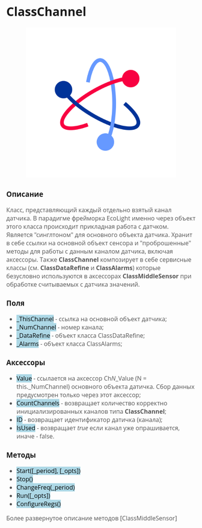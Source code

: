 <div style = "font-family: 'Open Sans', sans-serif; font-size: 16px">

# ClassChannel
<div style = "color: #555">
    <p align="center">
    <img src="./res/logo.png" width="400" title="hover text">
    </p>
</div>

### Описание
<div style = "color: #555">

Класс, представляющий каждый отдельно взятый канал датчика. В парадигме фрейморка EcoLight именно через объект этого класса происходит прикладная работа с датчком. Является "синглтоном" для основного объекта датчика. Хранит в себе ссылки на основной объект сенсора и "проброшенные" методы для работы с данным каналом датчика, включая аксессоры. 
Также **ClassChannel** композирует в себе сервисные классы (см. **ClassDataRefine** и **ClassAlarms**) которые безусловно используются в аксессорах **ClassMiddleSensor** при обработке считываемых с датчика значений.
</div>

### Поля
<div style = "color: #555">

- <mark style="background-color: lightblue">_ThisChannel</mark> - ссылка на основной объект датчика;
- <mark style="background-color: lightblue">_NumChannel</mark> - номер канала;
- <mark style="background-color: lightblue">_DataRefine</mark> - объект класса ClassDataRefine;
- <mark style="background-color: lightblue">_Alarms</mark> - объект класса ClassAlarms;
</div>

### Аксессоры
<div style = "color: #555">

- <mark style="background-color: lightblue">Value</mark> - ссылается на аксессор Ch*N*_Value (N = this._NumChannel) основного объекта датичка. Сбор данных предусмотрен только через этот аксессор; 
- <mark style="background-color: lightblue">CountChannels</mark> - возвращает количество корректно инициализированных каналов типа **ClassChannel**;
- <mark style="background-color: lightblue">ID</mark> - возвращает идентификатор датичка (канала);
- <mark style="background-color: lightblue">IsUsed</mark> - возвращает *true* если канал уже опрашивается, иначе - false.
</div>

### Методы
<div style = "color: #555">

- <mark style="background-color: lightblue">Start([_period], [_opts])</mark>
- <mark style="background-color: lightblue">Stop()</mark> 
- <mark style="background-color: lightblue">ChangeFreq(_period)</mark>
- <mark style="background-color: lightblue">Run([_opts])</mark>
- <mark style="background-color: lightblue">ConfigureRegs()</mark>

Более развернутое описание методов [ClassMiddleSensor]
</div>

</div>